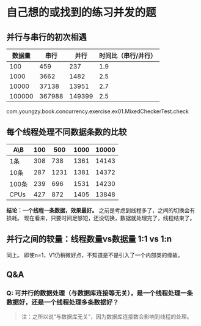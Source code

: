 # 自己想的或找到的练习并发的题

## 并行与串行的初次相遇
|数据量|串行|并行|时间比（串行/并行）|
|---|---|----|---|
100|459|237|1.9
1000|3662|1482|2.5
10000|37138|13951|2.7
100000|367988|149399|2.5

com.youngzy.book.concurrency.exercise.ex01.MixedCheckerTest.check

## 每个线程处理不同数据条数的比较
A\B|100|500|1000|10000
---|---|---|---|---|
1条|308|738|1361|14143
10条|287|1231|1381|14372
100条|239|696|1531|14230
CPUs|427|872|1405|13848

**结论：一个线程一条数据，效果最好。**
之前是考虑到线程多了，之间的切换会有损耗。
现在看来，只要时间足够短，还没切换，数据就处理完了，线程结束了。

## 并行之间的较量：线程数量vs数据量 1:1 vs 1:n
同上。
即使n=1，V1仍稍微好点，不知道是不是引入了一个内部类的缘故。


## Q&A
### Q: 可并行的数据处理（与数据库连接等无关），是一个线程处理一条数据好，还是一个线程处理多条数据好？

> 注：之所以说“与数据库无关”，因为数据库连接数会影响到线程的处理。